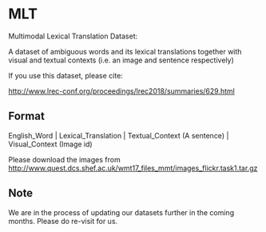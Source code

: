 # MLT
Multimodal Lexical Translation Dataset: 

A dataset of ambiguous words and its lexical translations together with visual and textual contexts (i.e. an image and sentence respectively)


If you use this dataset, please cite:

http://www.lrec-conf.org/proceedings/lrec2018/summaries/629.html

## Format
English_Word | Lexical_Translation | Textual_Context (A sentence) | Visual_Context (Image id)

Please download the images from 
http://www.quest.dcs.shef.ac.uk/wmt17_files_mmt/images_flickr.task1.tar.gz

## Note
We are in the process of updating our datasets further in the coming months. Please do re-visit for us.
